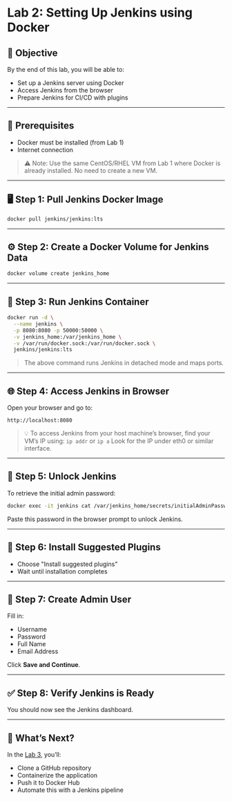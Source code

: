 # Lab 2: Setting Up Jenkins using Docker

## 🧠 Objective
By the end of this lab, you will be able to:
- Set up a Jenkins server using Docker
- Access Jenkins from the browser
- Prepare Jenkins for CI/CD with plugins

---

## 🔧 Prerequisites
- Docker must be installed (from Lab 1)
- Internet connection

>⚠️ Note: Use the same CentOS/RHEL VM from Lab 1 where Docker is already installed. No need to create a new VM.

---

## 🖥️ Step 1: Pull Jenkins Docker Image
```bash
docker pull jenkins/jenkins:lts
```

---

## ⚙️ Step 2: Create a Docker Volume for Jenkins Data
```bash
docker volume create jenkins_home
```

---

## 🚀 Step 3: Run Jenkins Container
```bash
docker run -d \
  --name jenkins \
  -p 8080:8080 -p 50000:50000 \
  -v jenkins_home:/var/jenkins_home \
  -v /var/run/docker.sock:/var/run/docker.sock \
  jenkins/jenkins:lts
```

> The above command runs Jenkins in detached mode and maps ports.

---

## 🌐 Step 4: Access Jenkins in Browser
Open your browser and go to:
```
http://localhost:8080
```
>💡 To access Jenkins from your host machine’s browser, find your VM’s IP using:
```ip addr``` or ```ip a```
Look for the IP under eth0 or similar interface.
---

## 🔑 Step 5: Unlock Jenkins
To retrieve the initial admin password:
```bash
docker exec -it jenkins cat /var/jenkins_home/secrets/initialAdminPassword
```

Paste this password in the browser prompt to unlock Jenkins.

---

## 🧩 Step 6: Install Suggested Plugins
- Choose "Install suggested plugins"
- Wait until installation completes

---

## 👤 Step 7: Create Admin User
Fill in:
- Username
- Password
- Full Name
- Email Address

Click **Save and Continue**.

---

## ✅ Step 8: Verify Jenkins is Ready
You should now see the Jenkins dashboard.

---

## 🚀 What’s Next?
In the [Lab 3](./lab3/lab3.md), you’ll:
- Clone a GitHub repository
- Containerize the application
- Push it to Docker Hub
- Automate this with a Jenkins pipeline
